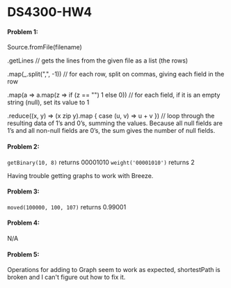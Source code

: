# DS4300-HW4

#### Problem 1: 
Source.fromFile(filename)

.getLines // gets the lines from the given file as a list (the rows)

.map(_.split(",", -1)) // for each row, split on commas, giving each field in the row

.map(a => a.map(z => if (z == "") 1 else 0)) // for each field, if it is an empty string (null), set its value to 1

.reduce((x, y) => (x zip y).map { case (u, v) => u + v }) // loop through the resulting data of 1’s and 0’s, summing the values. Because all null fields are 1’s and all non-null fields are 0’s, the sum gives the number of null fields.

#### Problem 2: 

`getBinary(10, 8)` returns 00001010
`weight('00001010')` returns 2

Having trouble getting graphs to work with Breeze.

#### Problem 3: 

`moved(100000, 100, 107)` returns 0.99001

#### Problem 4: 

N/A 

#### Problem 5: 

Operations for adding to Graph seem to work as expected, shortestPath is broken and I can't figure out how to fix it.
